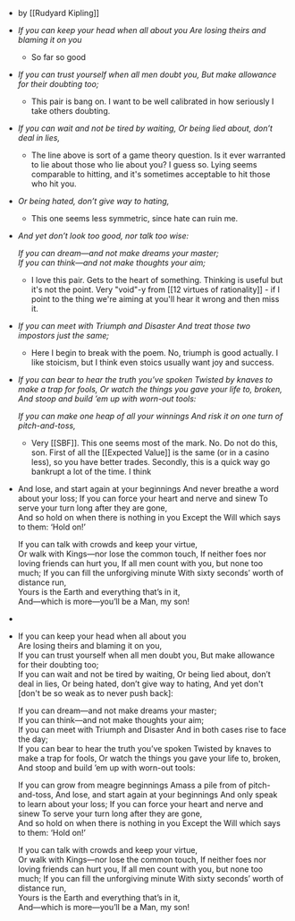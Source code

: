 - by [[Rudyard Kipling]]
- *If you can keep your head when all about you*
  *Are losing theirs and blaming it on you*
	- So far so good
- *If you can trust yourself when all men doubt you,*
  *But make allowance for their doubting too;*
	- This pair is bang on. I want to be well calibrated in how seriously I take others doubting.
- *If you can wait and not be tired by waiting,*
  *Or being lied about, don’t deal in lies,*
	- The line above is sort of a game theory question. Is it ever warranted to lie about those who lie about you? I guess so. Lying seems comparable to hitting, and it's sometimes acceptable to hit those who hit you.
- *Or being hated, don’t give way to hating,*
	- This one seems less symmetric, since hate can ruin me.
- *And yet don’t look too good, nor talk too wise:*
  
  *If you can dream—and not make dreams your master;  
  If you can think—and not make thoughts your aim;*
	- I love this pair. Gets to the heart of something. Thinking is useful but it's not the point. Very "void"-y from [[12 virtues of rationality]] - if I point to the thing we're aiming at you'll hear it wrong and then miss it.
- *If you can meet with Triumph and Disaster*
  *And treat those two impostors just the same;*
	- Here I begin to break with the poem. No, triumph is good actually. I like stoicism, but I think even stoics usually want joy and success.
- *If you can bear to hear the truth you’ve spoken*
  *Twisted by knaves to make a trap for fools,*
  *Or watch the things you gave your life to, broken,*
  *And stoop and build ’em up with worn-out tools:*
  
  *If you can make one heap of all your winnings
  And risk it on one turn of pitch-and-toss,*
	- Very [[SBF]]. This one seems most of the mark. No. Do not do this, son. First of all the [[Expected Value]] is the same (or in a casino less), so you have better trades. Secondly, this is a quick way go bankrupt a lot of the time. I think
- And lose, and start again at your beginnings
  And never breathe a word about your loss;
  If you can force your heart and nerve and sinew
  To serve your turn long after they are gone,  
  And so hold on when there is nothing in you
  Except the Will which says to them: ‘Hold on!’
  
  If you can talk with crowds and keep your virtue,  
  Or walk with Kings—nor lose the common touch,
  If neither foes nor loving friends can hurt you,
  If all men count with you, but none too much;
  If you can fill the unforgiving minute
  With sixty seconds’ worth of distance run,  
  Yours is the Earth and everything that’s in it,  
  And—which is more—you’ll be a Man, my son!
-
- If you can keep your head when all about you   
      Are losing theirs and blaming it on you,   
  If you can trust yourself when all men doubt you,
      But make allowance for their doubting too;   
  If you can wait and not be tired by waiting,
      Or being lied about, don’t deal in lies,
  Or being hated, don’t give way to hating,
      And yet don't [don't be so weak as to never push back]:
  
  If you can dream—and not make dreams your master;   
      If you can think—and not make thoughts your aim;   
  If you can meet with Triumph and Disaster
      And in both cases rise to face the day;   
  If you can bear to hear the truth you’ve spoken
      Twisted by knaves to make a trap for fools,
  Or watch the things you gave your life to, broken,
      And stoop and build ’em up with worn-out tools:
  
  If you can grow from meagre beginnings
      Amass a pile from  of pitch-and-toss,
  And lose, and start again at your beginnings
      And only speak to learn about your loss;
  If you can force your heart and nerve and sinew
      To serve your turn long after they are gone,   
  And so hold on when there is nothing in you
      Except the Will which says to them: ‘Hold on!’
  
  If you can talk with crowds and keep your virtue,   
      Or walk with Kings—nor lose the common touch,
  If neither foes nor loving friends can hurt you,
      If all men count with you, but none too much;
  If you can fill the unforgiving minute
      With sixty seconds’ worth of distance run,   
  Yours is the Earth and everything that’s in it,   
      And—which is more—you’ll be a Man, my son!